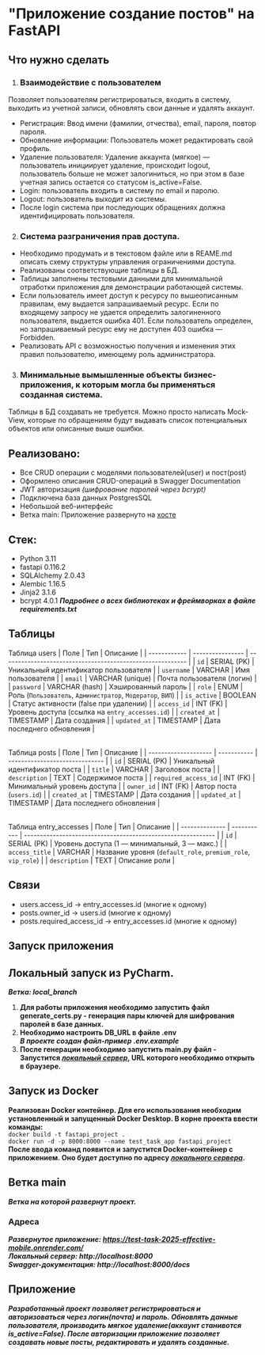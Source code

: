 # "Приложение создание постов" на FastAPI

## Что нужно сделать
1. ### Взаимодействие с пользователем
Позволяет пользователям регистрироваться, входить в систему, выходить из учетной записи, обновлять свои данные и удалять аккаунт.
- Регистрация: Ввод имени (фамилии, отчества), email, пароля, повтор пароля.
- Обновление информации: Пользователь может редактировать свой профиль.
- Удаление пользователя: Удаление аккаунта (мягкое) — пользователь инициирует удаление, происходит logout, пользователь больше не может залогиниться, но при этом в базе учетная запись остается со статусом is_active=False.
- Login: пользователь входить в систему по email и паролю.
- Logout: пользователь выходит из системы.
- После login система при последующих обращениях должна идентифицировать пользователя.

2. ### Система разграничения прав доступа. 
- Необходимо продумать и в текстовом файле или в REAME.md описать схему структуры управления ограничениями доступа.
- Реализованы соответствующие таблицы в БД.
- Таблицы заполнены тестовыми данными для минимальной отработки приложения для демонстрации работающей системы.
- Если пользователь имеет доступ к ресурсу по вышеописанным правилам, ему выдается запрашиваемый ресурс. Если по входящему запросу не удается определить залогиненного пользователя, выдается ошибка 401. Если пользователь определен, но запрашиваемый ресурс ему не доступен 403 ошибка — Forbidden. 
- Реализовать API с возможностью получения и изменения этих правил пользователю, имеющему роль администратора.


3. ### Минимальные вымышленные объекты бизнес-приложения, к которым могла бы применяться созданная система.
Таблицы в БД создавать не требуется. Можно просто написать Mock-View, которые по обращениям будут выдавать список потенциальных объектов или описанные выше ошибки.


## Реализовано:
- Все CRUD операции с моделями пользователей(user) и пост(post)
- Оформлено описания CRUD-операций в Swagger Documentation
- JWT авторизация *(шифрование паролей через bcrypt)*
- Подключена база данных PostgresSQL
- Небольшой веб-интерфейс
- Ветка main: Приложение развернуто на [хосте](https://test-task-2025-effective-mobile.onrender.com/) 

## Стек:
- Python 3.11
- fastapi 0.116.2
- SQLAlchemy 2.0.43
- Alembic 1.16.5
- Jinja2 3.1.6
- bcrypt 4.0.1
***Подробнее о всех библиотеках и фреймворках в файле requirements.txt***

## Таблицы

Таблица users
| Поле         | Тип              | Описание                                                   |
| ------------ | ---------------- | ---------------------------------------------------------- |
| `id`         | SERIAL (PK)      | Уникальный идентификатор пользователя                      |
| `username`   | VARCHAR          | Имя пользователя                                           |
| `email`      | VARCHAR (unique) | Почта пользователя (логин)                                 |
| `password`   | VARCHAR (hash)   | Хэшированный пароль                                        |
| `role`       | ENUM             | Роль (`Пользователь`, `Администратор`, `Модератор`, `ВИП`) |
| `is_active`  | BOOLEAN          | Статус активности (false при удалении)                     |
| `access_id`  | INT (FK)         | Уровень доступа (ссылка на `entry_accesses.id`)            |
| `created_at` | TIMESTAMP        | Дата создания                                              |
| `updated_at` | TIMESTAMP        | Дата последнего обновления                                 |

\
Таблица posts
| Поле                 | Тип         | Описание                       |
| -------------------- | ----------- | ------------------------------ |
| `id`                 | SERIAL (PK) | Уникальный идентификатор поста |
| `title`              | VARCHAR     | Заголовок поста                |
| `description`        | TEXT        | Содержимое поста               |
| `required_access_id` | INT (FK)    | Минимальный уровень доступа    |
| `owner_id`           | INT (FK)    | Автор поста (`users.id`)       |
| `created_at`         | TIMESTAMP   | Дата создания                  |
| `updated_at`         | TIMESTAMP   | Дата последнего обновления     |  

\
Таблица entry_accesses
| Поле           | Тип         | Описание                                                     |
| -------------- | ----------- | ------------------------------------------------------------ |
| `id`           | SERIAL (PK) | Уровень доступа (1 — минимальный, 3 — макс.)                 |
| `access_title` | VARCHAR     | Название уровня (`default_role`, `premium_role`, `vip_role`) |
| `description`  | TEXT        | Описание роли                                                |

## Связи
- users.access_id → entry_accesses.id (многие к одному)
- posts.owner_id → users.id (многие к одному)
- posts.required_access_id → entry_accesses.id (многие к одному)  


## Запуск приложения
## Локальный запуск из PyCharm.
***Ветка: local_branch***  
1. **Для работы приложения необходимо запустить файл generate_certs.py - генерация пары ключей для шифрования паролей в базе данных.**  
2. **Необходимо настроить DB_URL в файле .env**  
***В проекте создан файл-пример .env.example***  
3. **После генерации необходимо запустить main.py файл - Запустится *[локальный сервер](http://localhost:8000)*, URL которого необходимо открыть в браузере.**

## Запуск из Docker
**Реализован Docker контейнер. Для его использования необходим установленный и запущенный Docker Desktop. В корне проекта ввести команды:**  
```docker build -t fastapi_project .```  
```docker run -d -p 8000:8000 --name test_task_app fastapi_project```  
**После ввода команд появится и запустится Docker-контейнер с приложением. Оно будет доступно по адресу *[локального сервера](http://localhost:8000)*.**  

## Ветка main
***Ветка на которой развернут проект.***


### Адреса
***Развернутое приложение: https://test-task-2025-effective-mobile.onrender.com/***  
***Локальный сервер: http://localhost:8000***  
***Swagger-документация: http://localhost:8000/docs***

## Приложение
***Разработанный проект позволяет регистрироваться и авторизоваться через логин(почта) и пароль. Обновлять данные пользователя, производить мягкое удаление(аккаунт станивотся is_active=False). После авторизации приложение позволяет создавать новые посты, редактировать и удалять созданные.***  
